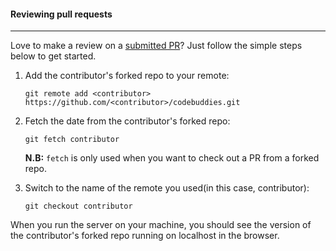 #### Reviewing pull requests
----

Love to make a review on a [submitted PR](https://github.com/codebuddies/codebuddies/pulls)? Just follow the simple steps below to get started.

1. Add the contributor's forked repo to your remote:

    `git remote add <contributor> https://github.com/<contributor>/codebuddies.git`

2. Fetch the date from the contributor's forked repo:

    `git fetch contributor`

    **N.B:** `fetch` is only used when you want to check out a PR from a forked repo.

3. Switch to the name of the remote you used(in this case, contributor):

    `git checkout contributor`

When you run the server on your machine, you should see the version of the contributor's forked repo running on localhost in the browser.
